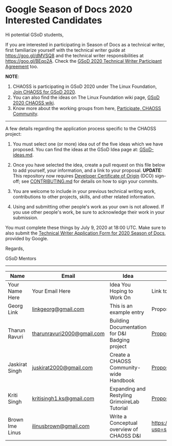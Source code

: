 # Google Season of Docs 2020 Interested Candidates

Hi potential GSoD students,

If you are interested in participating in Season of Docs as a technical writer, first familiarize yourself with the technical writer guide at https://goo.gl/dMVSQ8 and the technical writer responsibilities at https://goo.gl/BEqo2A. Check the [GSoD 2020 Technical Writer Participant Agreement](https://developers.google.com/season-of-docs/terms/tech-writer-terms) too.

**NOTE**: 
1. CHAOSS is participating in GSoD 2020 under The Linux Foundation, [Join CHAOSS for GSoD 2020](https://chaoss.community/blog-post/2020/06/09/google-summer-of-docs).
2. You can also find the ideas on The Linux Foundation wiki page, [GSoD 2020 CHAOSS wiki](https://wiki.linuxfoundation.org/gsoc/2020-gsod-chaoss).
3. Know more about the working groups from here, [Participate, CHAOSS Community](https://chaoss.community/participate/).

---

A few details regarding the application process specific to the CHAOSS project:

1) You must select one (or more) idea out of the five ideas which we have proposed. You can find the ideas at the GSoD Idea page at: [GSoD-ideas.md](./GSoD-ideas.md).

2) Once you have selected the idea, create a pull request on this file below to add yourself, your information, and a link to your proposal. **UPDATE:** This repository now requires [Developer Certificate of Origin](https://developercertificate.org/) (DCO) sign-off; see [CONTRIBUTING.md](https://github.com/chaoss/governance/blob/master/CONTRIBUTING.md#code-or-document-change-contributions-github-interface) for details on how to sign your commits.

3) You are welcome to include in your previous technical writing work, contributions to other projects, skills, and other related information.

4) Using and submitting other people's work as your own is not allowed. If you use other people's work, be sure to acknowledge their work in your submission.

You must complete these things by July 9, 2020 at 18:00 UTC. Make sure to also submit the [Technical Writer Application Form for 2020 Season of Docs](https://bit.ly/gsod-tw-app), provided by Google.

Regards,

GSoD Mentors


------


| Name | Email | Idea | Project Proposal |
| --- | --- | --- | --- |
| Your Name Here | Your Email Here |  Idea You Hoping to Work On | Link to Your Proposal |
| Georg Link | linkgeorg@gmail.com | This is an example entry | Proposal Link |
| Tharun Ravuri | tharunravuri2000@gmail.com | Building Documentation for D&I Badging project | [Proposal Link](https://docs.google.com/document/d/1aEFSaIYKscs0Y8t3-9Zqu3-xSGaujatNCIZH3xKa9Ho/edit?usp=sharing) |
| Jaskirat Singh | juskirat2000@gmail.com | Create a CHAOSS Community-wide Handbook | [Proposal Link](https://docs.google.com/document/d/1q6Xua7tECetKoTbMjmuAHMJ1tSYUe8LlY_MjnNmu2so/edit?usp=sharing) |
| Kriti Singh | kritisingh1.ks@gmail.com | Expanding and Restyling GrimoireLab Tutorial | [Proposal Link](https://docs.google.com/document/d/1qIHnU-Js58QUuNBVe1ZFYm05opOWOvtbyxoygLd9ECk/edit?usp=sharing) |
| Brown Ime Linus | ilinusbrown@gmail.com | Write a Conceptual overview of CHAOSS D&I | https://docs.google.com/document/d/1fugmmK5hblmPQG8lu9b7uKLHh05PhBMadh7_c6L5juI/edit?usp=sharing |
